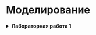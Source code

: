 # Моделирование

<details>
<summary><b>Лабораторная работа 1</b></summary>

<ol>

<li>Метод Пикара</li>
<li>
Численный метод Эйлера
<ol>
<li>Явная форма</li>
<li>Неявная форма</li>
</ol>
</li>

</ol>
</details>
